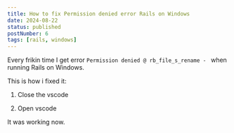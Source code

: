 ```yaml
---
title: How to fix Permission denied error Rails on Windows
date: 2024-08-22
status: published
postNumber: 6
tags: [rails, windows]
---
```


Every frikin time I get error `Permission denied @ rb_file_s_rename - ` when running Rails on Windows.

This is how i fixed it:

1. Close the vscode

2. Open vscode

It was working now.
